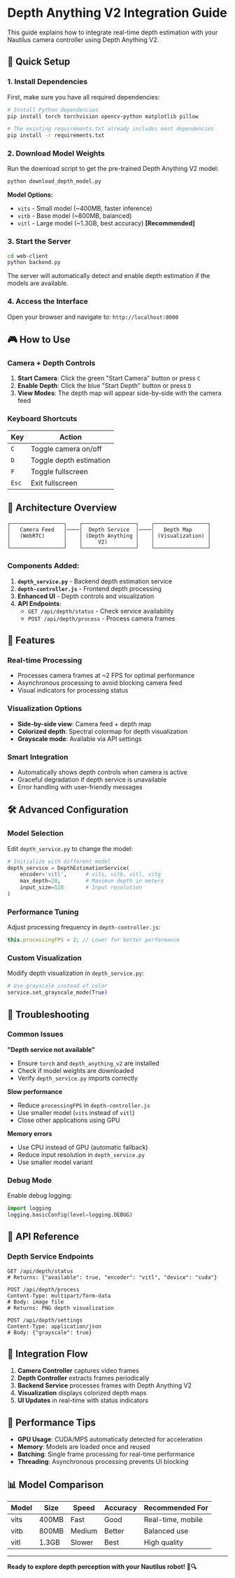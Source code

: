 # Depth Anything V2 Integration Guide

This guide explains how to integrate real-time depth estimation with your Nautilus camera controller using Depth Anything V2.

## 🚀 Quick Setup

### 1. Install Dependencies

First, make sure you have all required dependencies:

```bash
# Install Python dependencies
pip install torch torchvision opencv-python matplotlib pillow

# The existing requirements.txt already includes most dependencies
pip install -r requirements.txt
```

### 2. Download Model Weights

Run the download script to get the pre-trained Depth Anything V2 model:

```bash
python download_depth_model.py
```

**Model Options:**
- `vits` - Small model (~400MB, faster inference)
- `vitb` - Base model (~800MB, balanced)
- `vitl` - Large model (~1.3GB, best accuracy) **[Recommended]**

### 3. Start the Server

```bash
cd web-client
python backend.py
```

The server will automatically detect and enable depth estimation if the models are available.

### 4. Access the Interface

Open your browser and navigate to: `http://localhost:8000`

## 🎮 How to Use

### Camera + Depth Controls

1. **Start Camera**: Click the green "Start Camera" button or press `C`
2. **Enable Depth**: Click the blue "Start Depth" button or press `D`
3. **View Modes**: The depth map will appear side-by-side with the camera feed

### Keyboard Shortcuts

| Key | Action |
|-----|--------|
| `C` | Toggle camera on/off |
| `D` | Toggle depth estimation |
| `F` | Toggle fullscreen |
| `Esc` | Exit fullscreen |

## 🔧 Architecture Overview

```
┌─────────────────┐    ┌─────────────────┐    ┌─────────────────┐
│   Camera Feed   │────│  Depth Service  │────│   Depth Map     │
│   (WebRTC)      │    │ (Depth Anything │    │ (Visualization) │
│                 │    │     V2)         │    │                 │
└─────────────────┘    └─────────────────┘    └─────────────────┘
```

### Components Added:

1. **`depth_service.py`** - Backend depth estimation service
2. **`depth-controller.js`** - Frontend depth processing
3. **Enhanced UI** - Depth controls and visualization
4. **API Endpoints**:
   - `GET /api/depth/status` - Check service availability
   - `POST /api/depth/process` - Process camera frames

## 🎨 Features

### Real-time Processing
- Processes camera frames at ~2 FPS for optimal performance
- Asynchronous processing to avoid blocking camera feed
- Visual indicators for processing status

### Visualization Options
- **Side-by-side view**: Camera feed + depth map
- **Colorized depth**: Spectral colormap for depth visualization
- **Grayscale mode**: Available via API settings

### Smart Integration
- Automatically shows depth controls when camera is active
- Graceful degradation if depth service is unavailable
- Error handling with user-friendly messages

## 🛠️ Advanced Configuration

### Model Selection

Edit `depth_service.py` to change the model:

```python
# Initialize with different model
depth_service = DepthEstimationService(
    encoder='vitl',      # vits, vitb, vitl, vitg
    max_depth=20,        # Maximum depth in meters
    input_size=518       # Input resolution
)
```

### Performance Tuning

Adjust processing frequency in `depth-controller.js`:

```javascript
this.processingFPS = 2; // Lower for better performance
```

### Custom Visualization

Modify depth visualization in `depth_service.py`:

```python
# Use grayscale instead of color
service.set_grayscale_mode(True)
```

## 🚨 Troubleshooting

### Common Issues

**"Depth service not available"**
- Ensure `torch` and `depth_anything_v2` are installed
- Check if model weights are downloaded
- Verify `depth_service.py` imports correctly

**Slow performance**
- Reduce `processingFPS` in `depth-controller.js`
- Use smaller model (`vits` instead of `vitl`)
- Close other applications using GPU

**Memory errors**
- Use CPU instead of GPU (automatic fallback)
- Reduce input resolution in `depth_service.py`
- Use smaller model variant

### Debug Mode

Enable debug logging:

```python
import logging
logging.basicConfig(level=logging.DEBUG)
```

## 📝 API Reference

### Depth Service Endpoints

```http
GET /api/depth/status
# Returns: {"available": true, "encoder": "vitl", "device": "cuda"}

POST /api/depth/process
Content-Type: multipart/form-data
# Body: image file
# Returns: PNG depth visualization

POST /api/depth/settings
Content-Type: application/json
# Body: {"grayscale": true}
```

## 🔄 Integration Flow

1. **Camera Controller** captures video frames
2. **Depth Controller** extracts frames periodically
3. **Backend Service** processes frames with Depth Anything V2
4. **Visualization** displays colorized depth maps
5. **UI Updates** in real-time with status indicators

## 🎯 Performance Tips

- **GPU Usage**: CUDA/MPS automatically detected for acceleration
- **Memory**: Models are loaded once and reused
- **Batching**: Single frame processing for real-time performance
- **Threading**: Asynchronous processing prevents UI blocking

## 📊 Model Comparison

| Model | Size | Speed | Accuracy | Recommended For |
|-------|------|-------|----------|-----------------|
| vits  | 400MB | Fast | Good | Real-time, mobile |
| vitb  | 800MB | Medium | Better | Balanced use |
| vitl  | 1.3GB | Slower | Best | High quality |

---

**Ready to explore depth perception with your Nautilus robot! 🤖🔍** 